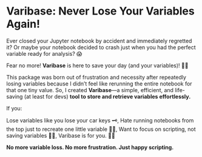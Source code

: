 
# Varibase: Never Lose Your Variables Again!

Ever closed your Jupyter notebook by accident and immediately regretted it?
Or maybe your notebook decided to crash just when you had the perfect variable ready for analysis? 😱

Fear no more! __Varibase__ is here to save your day (and your variables)! 🦸‍♂️

This package was born out of frustration and necessity after repeatedly losing variables because I didn’t feel like rerunning the entire notebook for that one tiny value. So, I created __Varibase__—a simple, efficient, and life-saving (at least for devs) __tool to store and retrieve variables effortlessly.__

If you:

Lose variables like you lose your car keys 🗝️,
Hate running notebooks from the top just to recreate one little variable 🤦‍♂️,
Want to focus on scripting, not saving variables 🧑‍💻,
Varibase is for you. 💾✨

**No more variable loss. No more frustration. Just happy scripting.**
